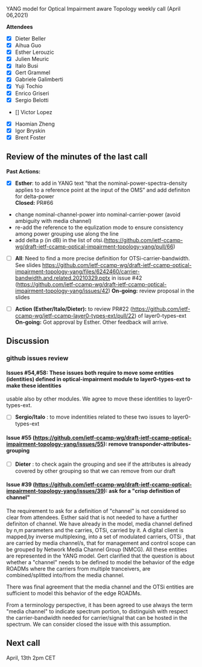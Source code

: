 YANG model for Optical Impairment aware Topology weekly call (April 06,2021)

****Attendees****
- [x] Dieter Beller
- [x] Aihua Guo
- [x] Esther Lerouzic
- [x] Julien Meuric
- [x] Italo Busi
- [x] Gert Grammel
- [x] Gabriele Galimberti
- [x] Yuji Tochio
- [x] Enrico Griseri
- [x] Sergio Belotti
- [] Victor Lopez
- [x] Haomian Zheng
- [x] Igor Bryskin
- [x] Brent Foster

## Review of the minutes of the last call


**Past Actions:**

- [x] **Esther**: to add in YANG text “that the nominal-power-spectra-density applies to a reference point at the input of the OMS” and add definiton for delta-power\
__Closed:__ PR#66
* change nominal-channel-power into nominal-carrier-power (avoid ambiguity with media channel)
* re-add the reference to the equlization mode to ensure consistency among power grouping use along the line
* add delta p (in dB) in the list of otsi.(https://github.com/ietf-ccamp-wg/draft-ietf-ccamp-optical-impairment-topology-yang/pull/66)

- [ ] __All__: Need to find a more precise definition for OTSi-carrier-bandwidth.
See slides https://github.com/ietf-ccamp-wg/draft-ietf-ccamp-optical-impairment-topology-yang/files/6242460/carrier-bandwidth.and.related.20210329.pptx 
in issue #42 (https://github.com/ietf-ccamp-wg/draft-ietf-ccamp-optical-impairment-topology-yang/issues/42) 
__On-going:__ review proposal in the slides 

- [ ] __Action (Esther/Italo/Dieter):__ to review PR#22 (https://github.com/ietf-ccamp-wg/ietf-ccamp-layer0-types-ext/pull/22) of layer0-types-ext
__On-going:__ Got approval by Esther. Other feedback will arrive.

## Discussion

### github issues review

#### Issues #54,#58:  These issues both require to move some entities (identities) defined in optical-impairment module to layer0-types-ext to make these identities
usable also by other modules.
We agree to move these identities to layer0-types-ext.
- [ ] **Sergio/Italo** : to move indentities related to these two issues to layer0-types-ext

#### Issue #55 (https://github.com/ietf-ccamp-wg/draft-ietf-ccamp-optical-impairment-topology-yang/issues/55): remove transponder-attributes-grouping

- [ ] **Dieter** : to check again the grouping and see if the attributes is already covered by other grouping so that we can remove from our draft

####  Issue #39  (https://github.com/ietf-ccamp-wg/draft-ietf-ccamp-optical-impairment-topology-yang/issues/39): ask for a "crisp definition of channel"

The requirement to ask for a definition of "channel" is not considered so clear from attendees.
Esther said that is not needed to have a further definiton of channel. We have already in the model, media channel defined by n,m parameters and the carries, OTSi,
carried by it. A digital client is mapped,by inverse multiplexing, into a set of modulated carriers, OTSi ,
that are carried by media channel/s, that for management and control scope can be grouped by Network Media Channel Group (NMCG).
All these entities are represented in the YANG model.
Gert clarified that the question is about whether a "channel" needs to be defined to model the behavior of the edge ROADMs where the carriers from multiple tranceivers,
are combined/splitted into/from the media channel.

There was final agreement that the media channel and the OTSi entities are sufficient to model this behavior of the edge ROADMs.

From a terminology perspective, it has been agreed to use always the term "media channel" to indicate spectrum portion, to distinguish with respect the carrier-bandwidth
needed for carrier/signal that can be hosted in the spectrum.
We can consider closed the issue with this assumption.



## Next call
April, 13th 2pm CET
